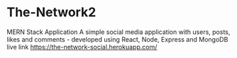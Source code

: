 # The-Network2
MERN Stack Application
A simple social media application with users, posts, likes and comments - developed using React, Node, Express and MongoDB
live link https://the-network-social.herokuapp.com/
